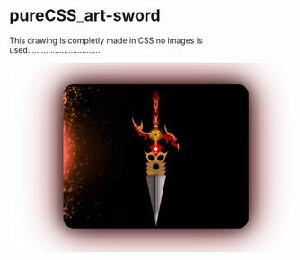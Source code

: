 # pureCSS_art-sword

This drawing is completly made in CSS no images is used................................

![](sword.PNG)
